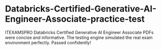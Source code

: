 # Databricks-Certified-Generative-AI-Engineer-Associate-practice-test
ITEXAMSPRO Databricks Certified Generative AI Engineer Associate PDFs were concise and informative. The testing engine simulated the real exam environment perfectly. Passed confidently!
